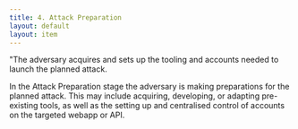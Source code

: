 ```yaml
---
title: 4. Attack Preparation
layout: default
layout: item
---
```


<p>"The adversary acquires and sets up the tooling and accounts needed to launch the planned attack.</p>
<p>In the Attack Preparation stage the adversary is making preparations for the planned attack. This may include acquiring, developing, or adapting pre-existing tools, as well as the setting up and centralised control of accounts on the targeted webapp or API.</p>
